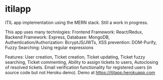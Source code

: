# itilapp
ITIL app implementation using the MERN stack. Still a work in progress.

This app uses many technlogies:
Frontend Framework: React/Redux,
Backend Framework: Express,
Database: MongoDB,
Authentication/Authorization: BcryptJS/JWTs,
XSS prevention: DOM-Purify,
Fuzzy Searching: Using regular expressions

Features:
User creation,
Ticket creation,
Ticket updating,
Ticket fuzzy searching,
Ticket commenting,
Ability to assign tickets to users,
Autoclosing of resolved tickets.
Email verification functionality for registered users (in source code but not Heroku demo).
Demo at https://itilapp.herokuapp.com



